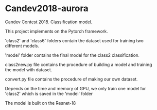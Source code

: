 # Candev2018-aurora
Candev Contest 2018. Classification model.         

This project implements on the Pytorch framework.

'class2' and 'class6' folders contain the dataset used for training two different models.

'model' folder contains the final model for the class2 classification.

class2new.py file contains the procedure of building a model and training the model with dataset.

convert.py file contains the procedure of making our own dataset.

Depends on the time and memory of GPU, we only train one model for 'class2' which is saved in the 'model' folder

The model is built on the Resnet-18

